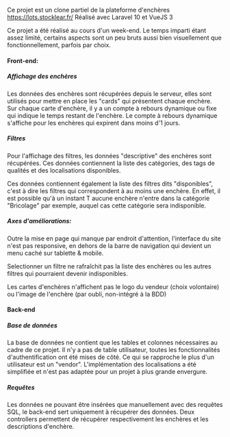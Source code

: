 Ce projet est un clone partiel de la plateforme d'enchères https://lots.stocklear.fr/
Réalisé avec Laravel 10 et VueJS 3

Ce projet a été réalisé au cours d'un week-end.
Le temps imparti étant assez limité, certains aspects sont un peu bruts aussi bien visuellement que fonctionnellement, parfois par choix. 

#### Front-end:

##### Affichage des enchères
Les données des enchères sont récupérées depuis le serveur, elles sont utilisés pour mettre en place les "cards" qui présentent chaque enchère. Sur chaque carte d'enchère, il y a un compte à rebours dynamique ou fixe qui indique le temps restant de l'enchère.
Le compte à rebours dynamique s'affiche pour les enchères qui expirent dans moins d'1 jours.

##### Filtres
Pour l'affichage des filtres, les données "descriptive" des enchères sont récupérées. Ces données contiennent la liste des catégories, des tags de qualités et des localisations disponibles.

Ces données contiennent également la liste des filtres dits "disponibles", c'est à dire les filtres qui correspondent à au moins une enchère. En effet, il est possible qu'à un instant T aucune enchère n'entre dans la catégorie "Bricolage" par exemple, auquel cas cette catégorie sera indisponible.

##### Axes d'améliorations:
Outre la mise en page qui manque par endroit d'attention, l'interface du site n'est pas responsive, en dehors de la barre de navigation qui devient un menu caché sur tablette & mobile.

Selectionner un filtre ne rafraîchit pas la liste des enchères ou les autres filtres qui pourraient devenir indisponibles.

Les cartes d'enchères n'affichent pas le logo du vendeur (choix volontaire) ou l'image de l'enchère (par oubli, non-intégré à la BDD)

#### Back-end

##### Base de données
La base de données ne contient que les tables et colonnes nécessaires au cadre de ce projet. Il n'y a pas de table utilisateur, toutes les fonctionnalités d'authentification ont été mises de côté. Ce qui se rapproche le plus d'un utilisateur est un "vendor".
L'implémentation des localisations a été simplifiée et n'est pas adaptée pour un projet à plus grande envergure.

##### Requêtes
Les données ne pouvant être insérées que manuellement avec des requêtes SQL, le back-end sert uniquement à récupérer des données. Deux controllers permettent de récupérer respectivement les enchères et les descriptions d'enchère.
